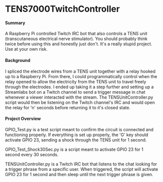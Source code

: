 # TENS7000TwitchController
#### Summary
A Raspberry Pi controlled Twitch IRC bot that also controls a TENS unit (transcutaneous electrical nerve stimulator). You should probably think twice before using this and honestly just don't. It's a really stupid project. Use at your own risk. 

#### Background
I spliced the electrode wires from a TENS unit together with a relay hooked up to a Raspberry Pi. From there, I could programmatically control when the relay opened to allow the electricity from the TENS unit to travel freely through the electrodes. I ended up taking it a step further and setting up a Streamlabs bot on a Twitch channel to send a trigger message in chat whenever a viewer interacted with the stream. The TENSUnitController.py script would then be listening on the Twitch channel's IRC and would open the relay for 'n' seconds before returning it to it's closed state.


#### Project Overview
GPIO_Test.py is a test script meant to confirm the circuit is connected and functioning properly. If everything is set up properly, the 'G' key should activate GPIO 23, sending a shock through the TENS unit for 1 second.

GPIO_Test_Shock30Sec.py is a script meant to activate GPIO 23 for 1 second every 30 seconds.

TENSUnitController.py is a Twitch IRC bot that listens to the chat looking for a trigger phrase from a specific user. When triggered, the script will activate GPIO 23 for 1 second and then sleep until the next trigger phrase is given.
